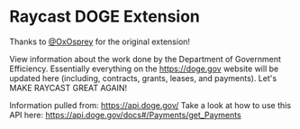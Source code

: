 # Raycast DOGE Extension
Thanks to [@OxOsprey](https://github.com/0xOsprey) for the original extension!

View information about the work done by the Department of Government Efficiency. Essentially everything on the https://doge.gov website will be updated here (including, contracts, grants, leases, and payments). Let's MAKE RAYCAST GREAT AGAIN!

Information pulled from: https://api.doge.gov/
Take a look at how to use this API here: https://api.doge.gov/docs#/Payments/get_Payments